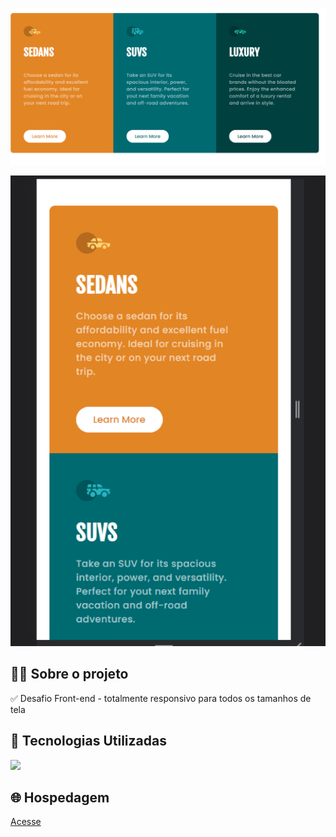 <p align="center">
  <img src="to_readme.png">
</p>

<p align="center">
  <img src="to_readme2.png">
</p>


<h2>👨‍💻 Sobre o projeto</h2>

<p>
  ✅ Desafio Front-end - totalmente responsivo para todos os tamanhos de tela <br> 
</p>

<h2>🚀 Tecnologias Utilizadas</h2>
<div align="left">
  <img src="https://skillicons.dev/icons?i=html,css,sass,vscode"></img>
</div>


<h2>🌐 Hospedagem</h2>

<a href="https://card-component-desafio.vercel.app/">Acesse</a>

